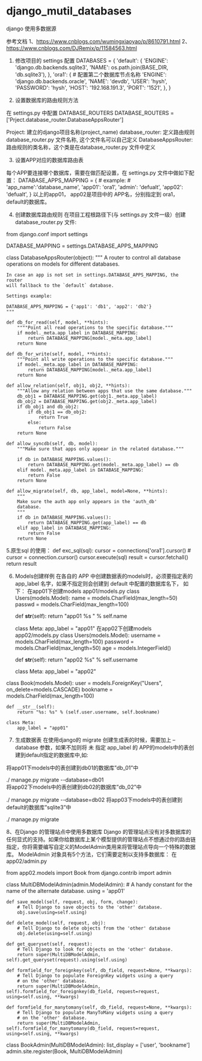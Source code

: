 # django_mutil_databases
django 使用多数据源


参考文档
1、https://www.cnblogs.com/wumingxiaoyao/p/8610791.html
2、https://www.cnblogs.com/DJRemix/p/11584563.html

1. 修改项目的 settings 配置 
DATABASES = {
    'default': {
        'ENGINE': 'django.db.backends.sqlite3',
        'NAME': os.path.join(BASE_DIR, 'db.sqlite3'),
    },
    'ora1': {   # 配置第二个数据库节点名称
        'ENGINE': 'django.db.backends.oracle',
        'NAME': 'devdb',
        'USER': 'hysh',
        'PASSWORD': 'hysh',
        'HOST': '192.168.191.3',
        'PORT': '1521',
    },
}

2. 设置数据库的路由规则方法 

在 settings.py 中配置 DATABASE_ROUTERS
DATABASE_ROUTERS = ['Prject.database_router.DatabaseAppsRouter']

Project: 建立的django项目名称(project_name) 
database_router: 定义路由规则database_router.py 文件名称, 这个文件名可以自己定义 
DatabaseAppsRouter: 路由规则的类名称，这个类是在database_router.py 文件中定义

3. 设置APP对应的数据库路由表 

每个APP要连接哪个数据库，需要在做匹配设置，在 settings.py 文件中做如下配置：
DATABASE_APPS_MAPPING = {
    # example:
    # 'app_name':'database_name',
    'app01': 'ora1',
    'admin': 'defualt',
    'app02':  'defualt',
}
以上的app01， app02是项目中的 APP名，分别指定到 ora1， default的数据库。

4. 创建数据库路由规则 
在项目工程根路径下(与 settings.py 文件一级）创建 database_router.py 文件:

from django.conf import settings
 
DATABASE_MAPPING = settings.DATABASE_APPS_MAPPING
 
 
class DatabaseAppsRouter(object):
    """
    A router to control all database operations on models for different
    databases.
 
    In case an app is not set in settings.DATABASE_APPS_MAPPING, the router
    will fallback to the `default` database.
 
    Settings example:
 
    DATABASE_APPS_MAPPING = {'app1': 'db1', 'app2': 'db2'}
    """
 
    def db_for_read(self, model, **hints):
        """"Point all read operations to the specific database."""
        if model._meta.app_label in DATABASE_MAPPING:
            return DATABASE_MAPPING[model._meta.app_label]
        return None
 
    def db_for_write(self, model, **hints):
        """Point all write operations to the specific database."""
        if model._meta.app_label in DATABASE_MAPPING:
            return DATABASE_MAPPING[model._meta.app_label]
        return None
 
    def allow_relation(self, obj1, obj2, **hints):
        """Allow any relation between apps that use the same database."""
        db_obj1 = DATABASE_MAPPING.get(obj1._meta.app_label)
        db_obj2 = DATABASE_MAPPING.get(obj2._meta.app_label)
        if db_obj1 and db_obj2:
            if db_obj1 == db_obj2:
                return True
            else:
                return False
        return None
 
    def allow_syncdb(self, db, model):
        """Make sure that apps only appear in the related database."""
 
        if db in DATABASE_MAPPING.values():
            return DATABASE_MAPPING.get(model._meta.app_label) == db
        elif model._meta.app_label in DATABASE_MAPPING:
            return False
        return None
 
    def allow_migrate(self, db, app_label, model=None, **hints):
        """
        Make sure the auth app only appears in the 'auth_db'
        database.
        """
        if db in DATABASE_MAPPING.values():
            return DATABASE_MAPPING.get(app_label) == db
        elif app_label in DATABASE_MAPPING:
            return False
        return None
5.原生sql 的使用：
def exc_sql(sql):
    cursor = connections['ora1'].cursor()
    # cursor = connection.cursor()
    cursor.execute(sql)
    result = cursor.fetchall()
    return result
    
6. Models创建样例 
在各自的 APP 中创建数据表的models时，必须要指定表的 app_label 名字，如果不指定则会创建到 default 中配置的数据库名下， 
如下：
在app01下创建models
app01/models.py
class Users(models.Model):
    name = models.CharField(max_length=50)
    passwd = models.CharField(max_length=100)
 
    def __str__(self):
        return "app01 %s " % self.name
 
    class Meta:
        app_label = "app01"
在app02下创建models
app02/models.py
class Users(models.Model):
    username = models.CharField(max_length=100)
    password = models.CharField(max_length=50)
    age = models.IntegerField()
 
    def __str__(self):
        return "app02 %s" % self.username
 
    class Meta:
        app_label = "app02"
 
class Book(models.Model):
    user = models.ForeignKey("Users", on_delete=models.CASCADE)
    bookname = models.CharField(max_length=100)
 
    def __str__(self):
        return "%s: %s" % (self.user.username, self.bookname)
 
    class Meta:
        app_label = "app01"
        
7. 生成数据表 
在使用django的 migrate 创建生成表的时候，需要加上 –database 参数，如果不加则将 未 指定 app_label 的 APP的models中的表创建到default指定的数据库中,如:

将app01下models中的表创建到db01的数据库”db_01”中

./ manage.py  migrate  --database=db01                                
将app02下models中的表创建到db02的数据库”db_02”中

./ manage.py  migrate  --database=db02
将app03下models中的表创建到default的数据库”sqlite3”中

./ manage.py  migrate

8、在Django 的管理站点中使用多数据库
Django 的管理站点没有对多数据库的任何显式的支持。如果你给数据库上某个模型提供的管理站点不想通过你的路由链指定，你将需要编写自定义的ModelAdmin类用来将管理站点导向一个特殊的数据库。
ModelAdmin 对象具有5个方法，它们需要定制以支持多数据库：
在app02/admin.py

from app02.models import Book
from django.contrib import admin

class MultiDBModelAdmin(admin.ModelAdmin):
    # A handy constant for the name of the alternate database.
    using = 'app01'

    def save_model(self, request, obj, form, change):
        # Tell Django to save objects to the 'other' database.
        obj.save(using=self.using)

    def delete_model(self, request, obj):
        # Tell Django to delete objects from the 'other' database
        obj.delete(using=self.using)

    def get_queryset(self, request):
        # Tell Django to look for objects on the 'other' database.
        return super(MultiDBModelAdmin, self).get_queryset(request).using(self.using)

    def formfield_for_foreignkey(self, db_field, request=None, **kwargs):
        # Tell Django to populate ForeignKey widgets using a query
        # on the 'other' database.
        return super(MultiDBModelAdmin, self).formfield_for_foreignkey(db_field, request=request, using=self.using, **kwargs)

    def formfield_for_manytomany(self, db_field, request=None, **kwargs):
        # Tell Django to populate ManyToMany widgets using a query
        # on the 'other' database.
        return super(MultiDBModelAdmin, self).formfield_for_manytomany(db_field, request=request, using=self.using, **kwargs)
        
class BookAdmin(MultiDBModelAdmin):
    list_display = ['user', 'bookname']
admin.site.register(Book, MultiDBModelAdmin)
